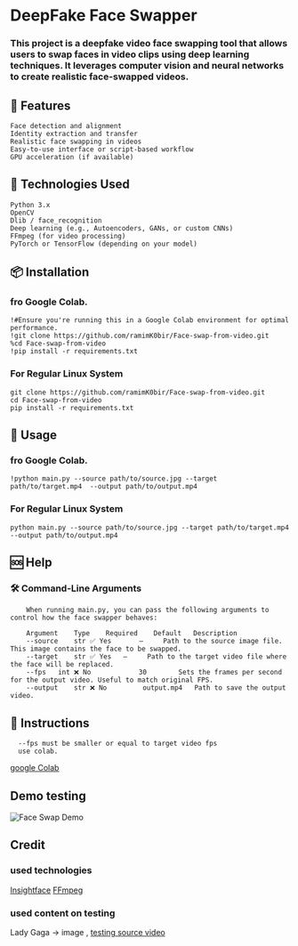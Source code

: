 # DeepFake Face Swapper 

### This project is a deepfake video face swapping tool that allows users to swap faces in video clips using deep learning techniques. It leverages computer vision and neural networks to create realistic face-swapped videos.



## 🚀 Features

    Face detection and alignment
    Identity extraction and transfer
    Realistic face swapping in videos
    Easy-to-use interface or script-based workflow
    GPU acceleration (if available)

## 🧠 Technologies Used

    Python 3.x
    OpenCV
    Dlib / face_recognition
    Deep learning (e.g., Autoencoders, GANs, or custom CNNs)
    FFmpeg (for video processing)
    PyTorch or TensorFlow (depending on your model)

## 📦 Installation

  ### fro Google Colab.
 
    !#Ensure you're running this in a Google Colab environment for optimal performance.
    !git clone https://github.com/ramimK0bir/Face-swap-from-video.git
    %cd Face-swap-from-video
    !pip install -r requirements.txt
    
  ### For Regular Linux System
  
    git clone https://github.com/ramimK0bir/Face-swap-from-video.git
    cd Face-swap-from-video
    pip install -r requirements.txt
    
## 🧪 Usage

  ### fro Google Colab.
  
    !python main.py --source path/to/source.jpg --target path/to/target.mp4  --output path/to/output.mp4
    
  ### For Regular Linux System
  
    python main.py --source path/to/source.jpg --target path/to/target.mp4  --output path/to/output.mp4
    
## 🆘 Help

### 🛠️ Command-Line Arguments

        When running main.py, you can pass the following arguments to control how the face swapper behaves:

        Argument	Type	Required	Default	  Description
        --source	str	✅ Yes   	—	  Path to the source image file. This image contains the face to be swapped.
        --target	str	✅ Yes  	—	  Path to the target video file where the face will be replaced.
        --fps	int	❌ No	        30        Sets the frames per second for the output video. Useful to match original FPS.
        --output	str	❌ No	     output.mp4	  Path to save the output video.




        
## 👋 Instructions 

      --fps must be smaller or equal to target video fps 
      use colab.
[google Colab](https://colab.research.google.com)
        
## Demo testing 
![Face Swap Demo](https://github.com/ramimK0bir/Face-swap-from-video/blob/main/testing/test.gif?raw=true)


## Credit 

### used technologies 
[Insightface](https://github.com/deepinsight/insightface)
[FFmpeg](https://github.com/FFmpeg/FFmpeg)

### used content on testing
Lady Gaga -> image , [testing source video](https://www.youtube.com/@albertatech)
